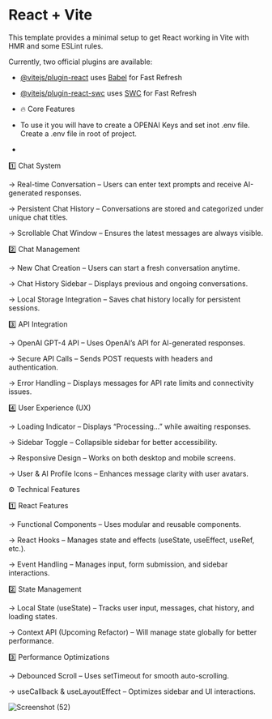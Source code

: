 # React + Vite

This template provides a minimal setup to get React working in Vite with HMR and some ESLint rules.

Currently, two official plugins are available:

- [@vitejs/plugin-react](https://github.com/vitejs/vite-plugin-react/blob/main/packages/plugin-react/README.md) uses [Babel](https://babeljs.io/) for Fast Refresh
- [@vitejs/plugin-react-swc](https://github.com/vitejs/vite-plugin-react-swc) uses [SWC](https://swc.rs/) for Fast Refresh

- 🔥 Core Features

- To use it you will have to create a OPENAI Keys and set inot .env file. Create a .env file in root of project.
- 
1️⃣ Chat System


-> Real-time Conversation – Users can enter text prompts and receive AI-generated responses.

-> Persistent Chat History – Conversations are stored and categorized under unique chat titles.

-> Scrollable Chat Window – Ensures the latest messages are always visible.


2️⃣ Chat Management

-> New Chat Creation – Users can start a fresh conversation anytime.

-> Chat History Sidebar – Displays previous and ongoing conversations.

-> Local Storage Integration – Saves chat history locally for persistent sessions.

3️⃣ API Integration


-> OpenAI GPT-4 API – Uses OpenAI’s API for AI-generated responses.

-> Secure API Calls – Sends POST requests with headers and authentication.

-> Error Handling – Displays messages for API rate limits and connectivity issues.


4️⃣ User Experience (UX)


-> Loading Indicator – Displays “Processing…” while awaiting responses.

-> Sidebar Toggle – Collapsible sidebar for better accessibility.

-> Responsive Design – Works on both desktop and mobile screens.

-> User & AI Profile Icons – Enhances message clarity with user avatars.


⚙️ Technical Features

1️⃣ React Features

-> Functional Components – Uses modular and reusable components.

-> React Hooks – Manages state and effects (useState, useEffect, useRef, etc.).

-> Event Handling – Manages input, form submission, and sidebar interactions.


2️⃣ State Management

-> Local State (useState) – Tracks user input, messages, chat history, and loading states.

-> Context API (Upcoming Refactor) – Will manage state globally for better performance.


3️⃣ Performance Optimizations

-> Debounced Scroll – Uses setTimeout for smooth auto-scrolling.

-> useCallback & useLayoutEffect – Optimizes sidebar and UI interactions.

![Screenshot (52)](https://github.com/user-attachments/assets/c80a2d70-cadd-4a11-b7d2-539310314cc8)
